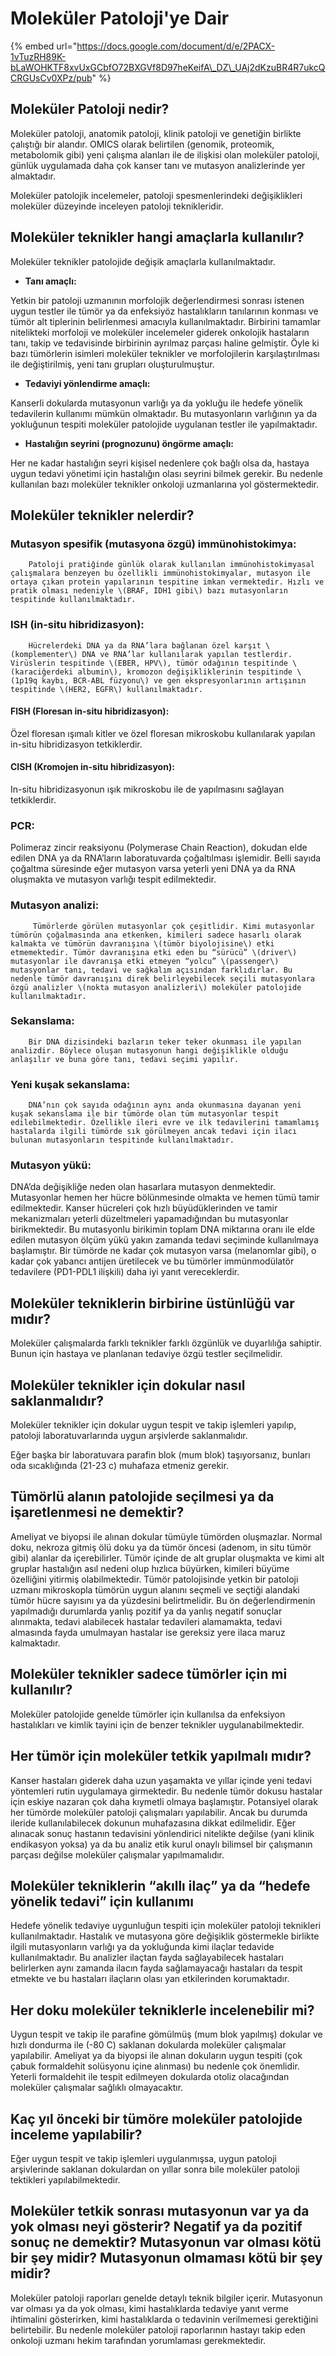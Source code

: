 # Moleküler Patoloji'ye Dair

{% embed url="https://docs.google.com/document/d/e/2PACX-1vTuzRH89K-bLaWOHKTF8xvUxGCbfO72BXGVf8D97heKeifA\_DZ\_UAj2dKzuBR4R7ukcQCRGUsCv0XPz/pub" %}



## Moleküler Patoloji nedir? <a id="h.g0v0197v8e9g"></a>

Moleküler patoloji, anatomik patoloji, klinik patoloji ve genetiğin birlikte çalıştığı bir alandır. OMICS olarak belirtilen \(genomik, proteomik, metabolomik gibi\) yeni çalışma alanları ile de ilişkisi olan moleküler patoloji, günlük uygulamada daha çok kanser tanı ve mutasyon analizlerinde yer almaktadır.

Moleküler patolojik incelemeler, patoloji spesmenlerindeki değişiklikleri moleküler düzeyinde inceleyen patoloji teknikleridir.

## Moleküler teknikler hangi amaçlarla kullanılır? <a id="h.j2uohz4tonk9"></a>

Moleküler teknikler patolojide değişik amaçlarla kullanılmaktadır.

* **Tanı amaçlı:**

Yetkin bir patoloji uzmanının morfolojik değerlendirmesi sonrası istenen uygun testler ile tümör ya da enfeksiyöz hastalıkların tanılarının konması ve tümör alt tiplerinin belirlenmesi amacıyla kullanılmaktadır. Birbirini tamamlar nitelikteki morfoloji ve moleküler incelemeler giderek onkolojik hastaların tanı, takip ve tedavisinde birbirinin ayrılmaz parçası haline gelmiştir. Öyle ki bazı tümörlerin isimleri moleküler teknikler ve morfolojilerin karşılaştırılması ile değiştirilmiş, yeni tanı grupları oluşturulmuştur.

* **Tedaviyi yönlendirme amaçlı:**

Kanserli dokularda mutasyonun varlığı ya da yokluğu ile hedefe yönelik tedavilerin kullanımı mümkün olmaktadır. Bu mutasyonların varlığının ya da yokluğunun tespiti moleküler patolojide uygulanan testler ile yapılmaktadır.

* **Hastalığın seyrini \(prognozunu\) öngörme amaçlı:**

Her ne kadar hastalığın seyri kişisel nedenlere çok bağlı olsa da, hastaya uygun tedavi yönetimi için hastalığın olası seyrini bilmek gerekir. Bu nedenle kullanılan bazı moleküler teknikler onkoloji uzmanlarına yol göstermektedir.

## Moleküler teknikler nelerdir? <a id="h.jg6ujja6k31a"></a>

### Mutasyon spesifik \(mutasyona özgü\) immünohistokimya: <a id="h.qnbl8xj56k2"></a>

        Patoloji pratiğinde günlük olarak kullanılan immünohistokimyasal çalışmalara benzeyen bu özellikli immünohistokimyalar, mutasyon ile ortaya çıkan protein yapılarının tespitine imkan vermektedir. Hızlı ve pratik olması nedeniyle \(BRAF, IDH1 gibi\) bazı mutasyonların tespitinde kullanılmaktadır.

### ISH \(in-situ hibridizasyon\): <a id="h.svdqe5fkxb3u"></a>

        Hücrelerdeki DNA ya da RNA’lara bağlanan özel karşıt \(komplementer\) DNA ve RNA’lar kullanılarak yapılan testlerdir. Virüslerin tespitinde \(EBER, HPV\), tümör odağının tespitinde \(karaciğerdeki albumin\), kromozon değişikliklerinin tespitinde \(1p19q kaybı, BCR-ABL füzyonu\) ve gen ekspresyonlarının artışının tespitinde \(HER2, EGFR\) kullanılmaktadır.

#### FlSH \(Floresan in-situ hibridizasyon\): <a id="h.j9b7denaiwto"></a>

Özel floresan ışımalı kitler ve özel floresan mikroskobu kullanılarak yapılan in-situ hibridizasyon tetkiklerdir.

#### CISH \(Kromojen in-situ hibridizasyon\): <a id="h.b7fdc5j3idb3"></a>

In-situ hibridizasyonun ışık mikroskobu ile de yapılmasını sağlayan tetkiklerdir.

### PCR: <a id="h.1nnmrxvfagdo"></a>

Polimeraz zincir reaksiyonu \(Polymerase Chain Reaction\), dokudan elde edilen DNA ya da RNA’ların laboratuvarda çoğaltılması işlemidir. Belli sayıda çoğaltma süresinde eğer mutasyon varsa yeterli yeni DNA ya da RNA oluşmakta ve mutasyon varlığı tespit edilmektedir.

### Mutasyon analizi: <a id="h.mwbjw4tzffs8"></a>

         Tümörlerde görülen mutasyonlar çok çeşitlidir. Kimi mutasyonlar tümörün çoğalmasında ana etkenken, kimileri sadece hasarlı olarak kalmakta ve tümörün davranışına \(tümör biyolojisine\) etki etmemektedir. Tümör davranışına etki eden bu “sürücü” \(driver\) mutasyonlar ile davranışa etki etmeyen “yolcu” \(passenger\) mutasyonlar tanı, tedavi ve sağkalım açısından farklıdırlar. Bu nedenle tümör davranışını direk belirleyebilecek seçili mutasyonlara özgü analizler \(nokta mutasyon analizleri\) moleküler patolojide kullanılmaktadır.  

### Sekanslama: <a id="h.kbdui4f7uz05"></a>

        Bir DNA dizisindeki bazların teker teker okunması ile yapılan analizdir. Böylece oluşan mutasyonun hangi değişiklikle olduğu anlaşılır ve buna göre tanı, tedavi seçimi yapılır.

### Yeni kuşak sekanslama: <a id="h.spcidlm24mh8"></a>

        DNA’nın çok sayıda odağının aynı anda okunmasına dayanan yeni kuşak sekanslama ile bir tümörde olan tüm mutasyonlar tespit edilebilmektedir. Özellikle ileri evre ve ilk tedavilerini tamamlamış hastalarda ilgili tümörde sık görülmeyen ancak tedavi için ilacı bulunan mutasyonların tespitinde kullanılmaktadır.

### Mutasyon yükü: <a id="h.swi5ceppjiu3"></a>

DNA’da değişikliğe neden olan hasarlara mutasyon denmektedir. Mutasyonlar hemen her hücre bölünmesinde olmakta ve hemen tümü tamir edilmektedir. Kanser hücreleri çok hızlı büyüdüklerinden ve tamir mekanizmaları yeterli düzeltmeleri yapamadığından bu mutasyonlar birikmektedir. Bu mutasyonlu birikimin toplam DNA miktarına oranı ile elde edilen mutasyon ölçüm yükü yakın zamanda tedavi seçiminde kullanılmaya başlamıştır. Bir tümörde ne kadar çok mutasyon varsa \(melanomlar gibi\), o kadar çok yabancı antijen üretilecek ve bu tümörler immünmodülatör tedavilere \(PD1-PDL1 ilişkili\) daha iyi yanıt vereceklerdir.

## Moleküler tekniklerin birbirine üstünlüğü var mıdır? <a id="h.2amobcjatst8"></a>

Moleküler çalışmalarda farklı teknikler farklı özgünlük ve duyarlılığa sahiptir. Bunun için hastaya ve planlanan tedaviye özgü testler seçilmelidir.

## Moleküler teknikler için dokular nasıl saklanmalıdır? <a id="h.fvrca7jn1oob"></a>

Moleküler teknikler için dokular uygun tespit ve takip işlemleri yapılıp, patoloji laboratuvarlarında uygun arşivlerde saklanmalıdır.

Eğer başka bir laboratuvara parafin blok \(mum blok\) taşıyorsanız, bunları oda sıcaklığında \(21-23 c\)  muhafaza etmeniz gerekir.

## Tümörlü alanın patolojide seçilmesi ya da işaretlenmesi ne demektir? <a id="h.g3ey8uretxzl"></a>

Ameliyat ve biyopsi ile alınan dokular tümüyle tümörden oluşmazlar. Normal doku, nekroza gitmiş ölü doku ya da tümör öncesi \(adenom, in situ tümör gibi\) alanlar da içerebilirler. Tümör içinde de alt gruplar oluşmakta ve kimi alt gruplar hastalığın asıl nedeni olup hızlıca büyürken, kimileri büyüme özelliğini yitirmiş olabilmektedir. Tümör patolojisinde yetkin bir patoloji uzmanı mikroskopla tümörün uygun alanını seçmeli ve seçtiği alandaki tümör hücre sayısını ya da yüzdesini belirtmelidir. Bu ön değerlendirmenin yapılmadığı durumlarda yanlış pozitif ya da yanlış negatif sonuçlar alınmakta, tedavi alabilecek hastalar tedavileri alamamakta, tedavi almasında fayda umulmayan hastalar ise gereksiz yere ilaca maruz kalmaktadır.

## Moleküler teknikler sadece tümörler için mi kullanılır? <a id="h.f9i7pow1qlmk"></a>

Moleküler patolojide genelde tümörler için kullanılsa da enfeksiyon hastalıkları ve kimlik tayini için de benzer teknikler uygulanabilmektedir.

## Her tümör için moleküler tetkik yapılmalı mıdır? <a id="h.uk7exypqbrsa"></a>

Kanser hastaları giderek daha uzun yaşamakta ve yıllar içinde yeni tedavi yöntemleri rutin uygulamaya girmektedir. Bu nedenle tümör dokusu hastalar için eskiye nazaran çok daha kıymetli olmaya başlamıştır. Potansiyel olarak her tümörde moleküler patoloji çalışmaları yapılabilir. Ancak bu durumda ileride kullanılabilecek dokunun muhafazasına dikkat edilmelidir. Eğer alınacak sonuç hastanın tedavisini yönlendirici nitelikte değilse \(yani klinik endikasyon yoksa\) ya da bu analiz etik kurul onaylı bilimsel bir çalışmanın parçası değilse moleküler çalışmalar yapılmamalıdır.

## Moleküler tekniklerin “akıllı ilaç” ya da “hedefe yönelik tedavi” için kullanımı <a id="h.pmchrbpzidee"></a>

Hedefe yönelik tedaviye uygunluğun tespiti için moleküler patoloji teknikleri kullanılmaktadır. Hastalık ve mutasyona göre değişiklik göstermekle birlikte ilgili mutasyonların varlığı ya da yokluğunda kimi ilaçlar tedavide kullanılmaktadır. Bu analizler ilaçtan fayda sağlayabilecek hastaları belirlerken aynı zamanda ilacın fayda sağlamayacağı hastaları da tespit etmekte ve bu hastaları ilaçların olası yan etkilerinden korumaktadır.

## Her doku moleküler tekniklerle incelenebilir mi? <a id="h.1gdaga5rak42"></a>

Uygun tespit ve takip ile parafine gömülmüş \(mum blok yapılmış\) dokular ve hızlı dondurma ile \(-80 C\) saklanan dokularda moleküler çalışmalar yapılabilir. Ameliyat ya da biyopsi ile alınan dokuların uygun tespiti \(çok çabuk formaldehit solüsyonu içine alınması\) bu nedenle çok önemlidir. Yeterli formaldehit ile tespit edilmeyen dokularda otoliz olacağından moleküler çalışmalar sağlıklı olmayacaktır.

## Kaç yıl önceki bir tümöre moleküler patolojide inceleme yapılabilir? <a id="h.1sfe1v6l1ny1"></a>

Eğer uygun tespit ve takip işlemleri uygulanmışsa, uygun patoloji arşivlerinde saklanan dokulardan on yıllar sonra bile moleküler patoloji tektikleri yapılabilmektedir.

## Moleküler tetkik sonrası mutasyonun var ya da yok olması neyi gösterir? Negatif ya da pozitif sonuç ne demektir? Mutasyonun var olması kötü bir şey midir? Mutasyonun olmaması kötü bir şey midir? <a id="h.3fci0nae83l9"></a>

Moleküler patoloji raporları genelde detaylı teknik bilgiler içerir. Mutasyonun var olması ya da yok olması, kimi hastalıklarda tedaviye yanıt verme ihtimalini gösterirken, kimi hastalıklarda o tedavinin verilmemesi gerektiğini belirtebilir. Bu nedenle moleküler patoloji raporlarının hastayı takip eden onkoloji uzmanı hekim tarafından yorumlaması gerekmektedir.

